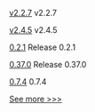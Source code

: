 
[v2.2.7](https://github.com/hyperledger/fabric/releases/tag/v2.2.7) v2.2.7

[v2.4.5](https://github.com/hyperledger/fabric/releases/tag/v2.4.5) v2.4.5

[0.2.1](https://github.com/hyperledger/indy-sdk-react-native/releases/tag/0.2.1) Release 0.2.1

[0.37.0](https://github.com/hyperledger/aries-vcx/releases/tag/0.37.0) Release 0.37.0

[0.7.4](https://github.com/hyperledger/aries-cloudagent-python/releases/tag/0.7.4) 0.7.4


[See more >>>](https://start-here.hyperledger.org/releases)
